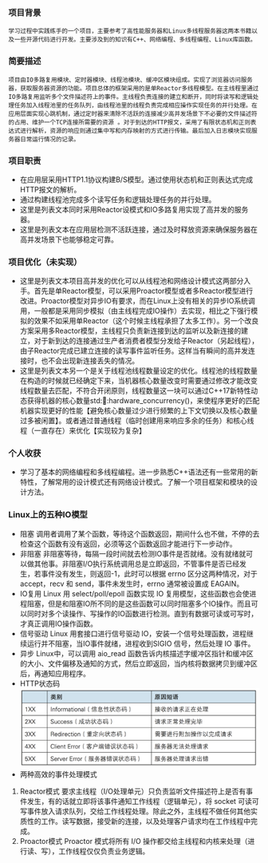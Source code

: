  

### **项目背景** 

    学习过程中实践练手的一个项目，主要参考了高性能服务器和Linux多线程服务器这两本书籍以及一些开源代码进行开发。主要涉及到的知识有C++、网络编程、多线程编程、Linux库函数。
 

### **简要描述** 

    项目由IO多路复用模块、定时器模块、线程池模块、缓冲区模块组成。实现了浏览器访问服务器，获取服务器资源的功能。项目总体的框架采用的是单Reactor多线程模型。在主线程里通过IO多路复用监听多个文件描述符上的事件。主线程负责连接的建立和断开，同时将读写和逻辑处理任务加入线程池里的任务队列，由线程池里的线程负责完成相应操作实现任务的并行处理。在应用层面实现心跳机制，通过定时器来清除不活跃的连接减少高并发场景下不必要的文件描述符的占用、维护一个TCP连接所需要的资源 。对于到达的HTTP报文，采用了有限状态机和正则表达式进行解析，资源的响应则通过集中写和内存映射的方式进行传输。最后加入日志模块实现服务器日常运行情况的记录。

### 项目职责
- 在应用层采用HTTP1.1协议构建B/S模型。通过使用状态机和正则表达式完成HTTP报文的解析。
- 通过构建线程池完成多个读写任务和逻辑处理任务的并行处理。
- 这里是列表文本同时采用Reactor设模式和IO多路复用实现了高并发的服务器。
- 这里是列表文本在应用层检测不活跃连接，通过及时释放资源来确保服务器在高并发场景下也能够稳定可靠。
### 项目优化（未实现）
- 这里是列表文本项目高并发的优化可以从线程池和网络设计模式这两部分入手。首先是单Reactor模型，可以采用Proactor模型或者多Reactor模型进行改进。Proactor模型对异步IO有要求，而在Linux上没有相关的异步IO系统调用，一般都是采用同步模拟（由主线程完成IO操作）去实现，相比之下强行模拟的效果不如采用单Reactor（这个时候主线程承担了太多工作）。另一个改良方案采用多Reactor模型，主线程只负责新连接到达的监听以及新连接的建立，对于新到达的连接通过生产者消费者模型分发给子Reactor（另起线程），由子Reactor完成已建立连接的读写事件监听任务。这样当有瞬间的高并发连接时，也不会出现新连接丢失的情况。
- 这里是列表文本另一个是关于线程池线程数量设定的优化。线程池的线程数量在构造的时候就已经确定下来，当机器核心数量改变时需要通过修改才能改变线程数量去匹配，不符合开闭原则，线程数量这一块可以通过C++17新特性动态获得机器的核心数量std::thread::hardware_concurrency()，来使程序更好的匹配机器实现更好的性能【避免核心数量过少进行频繁的上下文切换以及核心数量过多被闲置】。或者通过普通线程（临时创建用来响应多余的任务）和核心线程（一直存在）来优化【实现较为复杂】
### 个人收获
- 学习了基本的网络编程和多线程编程。进一步熟悉C++语法还有一些常用的新特性，了解常用的设计模式还有网络设计模式。了解一个项目框架和模块的设计方法。
### Linux上的五种IO模型
- 阻塞
调用者调用了某个函数，等待这个函数返回，期间什么也不做，不停的去检查这个函数有没有返回，必须等这个函数返回才能进行下一步动作。
- 非阻塞
非阻塞等待，每隔一段时间就去检测IO事件是否就绪。没有就绪就可以做其他事。非阻塞I/O执行系统调用总是立即返回，不管事件是否已经发生，若事件没有发生，则返回-1，此时可以根据 errno 区分这两种情况，对于accept，recv 和 send，事件未发生时，errno 通常被设置成 EAGAIN。
- IO复用
Linux 用 select/poll/epoll 函数实现 IO 复用模型，这些函数也会使进程阻塞，但是和阻塞IO所不同的是这些函数可以同时阻塞多个IO操作。而且可以同时对多个读操作、写操作的IO函数进行检测。直到有数据可读或可写时，才真正调用IO操作函数。
- 信号驱动
Linux 用套接口进行信号驱动 IO，安装一个信号处理函数，进程继续运行并不阻塞，当IO事件就绪，进程收到SIGIO 信号，然后处理 IO 事件。
- 异步
Linux中，可以调用 aio_read 函数告诉内核描述字缓冲区指针和缓冲区的大小、文件偏移及通知的方式，然后立即返回，当内核将数据拷贝到缓冲区后，再通知应用程序。
- HTTP状态码
![输入图片说明](image.png)
- 两种高效的事件处理模式
1. Reactor模式
要求主线程（I/O处理单元）只负责监听文件描述符上是否有事件发生，有的话就立即将该事件通知工作线程（逻辑单元），将 socket 可读可写事件放入请求队列，交给工作线程处理。除此之外，主线程不做任何其他实质性的工作。读写数据，接受新的连接，以及处理客户请求均在工作线程中完成。
1. Proactor模式
Proactor 模式将所有 I/O 操作都交给主线程和内核来处理（进行读、写），工作线程仅仅负责业务逻辑。
